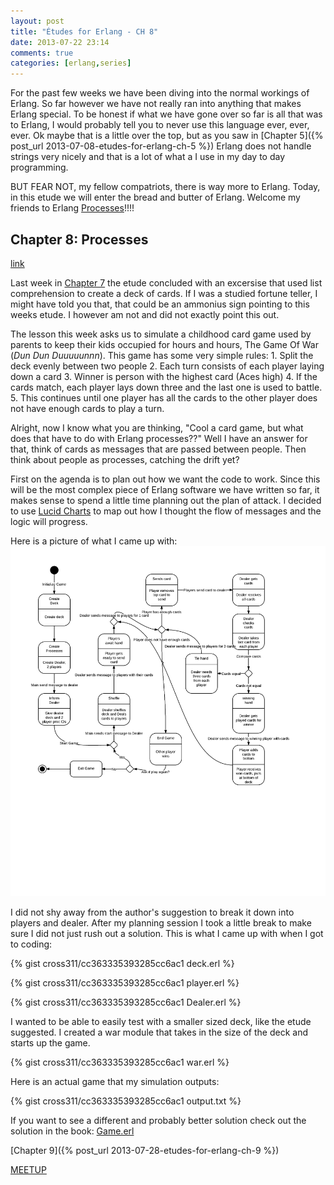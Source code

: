 ```yaml
---
layout: post
title: "Études for Erlang - CH 8"
date: 2013-07-22 23:14
comments: true
categories: [erlang,series]
---
```

For the past few weeks we have been diving into the normal workings of Erlang.  So far however we have not really ran into anything that makes Erlang special.  To be honest if what we have gone over so far is all that was to Erlang, I would probably tell you to never use this language ever, ever, ever.  Ok maybe that is a little over the top, but as you saw in [Chapter 5]({% post_url 2013-07-08-etudes-for-erlang-ch-5 %}) Erlang does not handle strings very nicely and that is a lot of what a I use in my day to day programming.

BUT FEAR NOT, my fellow compatriots, there is way more to Erlang.  Today, in this etude we will enter the bread and butter of Erlang.  Welcome my friends to Erlang [Processes](http://www.erlang.org/doc/reference_manual/processes.html)!!!! <!-- more -->

## Chapter 8: Processes
[link](http://chimera.labs.oreilly.com/books/1234000000726/ch08.html)

Last week in [Chapter 7](/2013/07/15/etudes-for-erlang-ch-7/) the etude concluded with an excersise that used list comprehension to create a deck of cards.  If I was a studied fortune teller, I might have told you that, that could be an ammonius sign pointing to this weeks etude.  I however am not and did not exactly point this out.

The lesson this week asks us to simulate a childhood card game used by parents to keep their kids occupied for hours and hours, The Game Of War (*Dun Dun Duuuuunnn*).  This game has some very simple rules:
	1. Split the deck evenly between two people
	2. Each turn consists of each player laying down a card
	3. Winner is person with the highest card (Aces high)
	4. If the cards match, each player lays down three and the last one is used to battle.
	5. This continues until one player has all the cards to the other player does not have enough cards to play a turn.

Alright, now I know what you are thinking, "Cool a card game, but what does that have to do with Erlang processes??"  Well I have an answer for that, think of cards as messages that are passed between people.  Then think about people as processes, catching the drift yet?

First on the agenda is to plan out how we want the code to work.  Since this will be the most complex piece of Erlang software we have written so far, it makes sense to spend a little time planning out the plan of attack.  I decided to use [Lucid Charts](https://www.lucidchart.com/) to map out how I thought the flow of messages and the logic will progress.  

Here is a picture of what I came up with:
![War Planning](/assets/etude_ch8_war-planning.png)

I did not shy away from the author's suggestion to break it down into players and dealer.  After my planning session I took a little break to make sure I did not just rush out a solution.  This is what I came up with when I got to coding:

{% gist cross311/cc363335393285cc6ac1 deck.erl %}

{% gist cross311/cc363335393285cc6ac1 player.erl %}

{% gist cross311/cc363335393285cc6ac1 Dealer.erl %}

I wanted to be able to easily test with a smaller sized deck, like the etude suggested.  I created a war module that takes in the size of the deck and starts up the game.

{% gist cross311/cc363335393285cc6ac1 war.erl %}

Here is an actual game that my simulation outputs:

{% gist cross311/cc363335393285cc6ac1 output.txt %}

If you want to see a different and probably better solution check out the solution in the book: [Game.erl](http://chimera.labs.oreilly.com/books/1234000000726/apa.html#_literal_game_erl_literal)

[Chapter 9]({% post_url 2013-07-28-etudes-for-erlang-ch-9 %})

[MEETUP](http://www.meetup.com/Erlang-NYC/)

